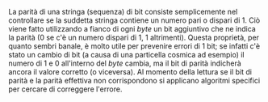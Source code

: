 La parità di una stringa (sequenza) di bit consiste semplicemente nel controllare se la suddetta stringa contiene un numero pari o dispari di $1$.
Ciò viene fatto utilizzando a fianco di ogni *byte* un bit aggiuntivo che ne indica la parità ($0$ se c'è un numero dispari di $1$, $1$ altrimenti).
Questa proprietà, per quanto sembri banale, è molto utile per prevenire errori di 1 bit; se infatti c'è stato un cambio di bit (a causa di una particella cosmica ad esempio) il numero di $1$ e $0$ all'interno del *byte* cambia, ma il bit di parità indicherà ancora il valore corretto (o viceversa).
Al momento della lettura se il bit di parità e la parità effettiva non corrispondono si applicano algoritmi specifici per cercare di correggere l'errore. 